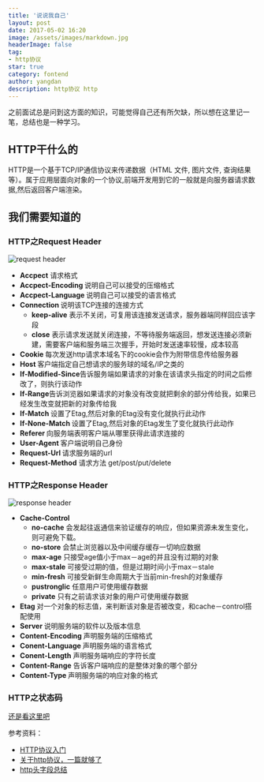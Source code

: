 ```yaml
---
title: '说说我自己'
layout: post
date: 2017-05-02 16:20
image: /assets/images/markdown.jpg
headerImage: false
tag:
- http协议
star: true
category: fontend
author: yangdan
description: http协议 http
---
```


<span style="font-size: 14px;">之前面试总是问到这方面的知识，可能觉得自己还有所欠缺，所以想在这里记一笔，总结也是一种学习。</span>

## HTTP干什么的

HTTP是一个基于TCP/IP通信协议来传递数据（HTML 文件, 图片文件, 查询结果等）。属于应用层面向对象的一个协议,前端开发用到它的一般就是向服务器请求数据,然后返回客户端渲染。

## 我们需要知道的

### HTTP之Request Header

![request header](/assets/images/2017-05-02-a.png)

<ul>
	<li><strong>Accpect</strong> 请求格式</li>
	<li><strong>Accpect-Encoding </strong> 说明自己可以接受的压缩格式</li>
	<li><strong>Accpect-Language </strong> 说明自己可以接受的语言格式</li>
	<li><strong>Connection </strong> 说明该TCP连接的连接方式
		<ul>
			<li><strong>keep-alive</strong> 表示不关闭，可复用该连接发送请求，服务器端同样回应该字段</li>
			<li><strong>close</strong> 表示请求发送就关闭连接，不等待服务端返回，想发送连接必须新建，需要客户端和服务端三次握手，开始时发送速率较慢，成本较高</li>
		</ul>
	</li>
	<li><strong>Cookie </strong> 每次发送http请求本域名下的cookie会作为附带信息传给服务器</li>
	<li><strong>Host </strong> 客户端指定自己想请求的服务球的域名/IP之类的</li>
  <li><strong>If-Modified-Since</strong>告诉服务端如果请求的对象在该请求头指定的时间之后修改了，则执行该动作</li>
  <li><strong>If-Range</strong>告诉浏览器如果请求的对象没有改变就把剩余的部分传给我，如果已经发生改变就把新的对象传给我</li>
	<li><strong>If-Match </strong> 设置了Etag,然后对象的Etag没有变化就执行此动作</li>
  <li><strong>If-None-Match </strong> 设置了Etag,然后对象的Etag发生了变化就执行此动作</li>
  <li><strong> Referer </strong> 向服务端表明客户端从哪里获得此请求连接的</li>
  <li><strong> User-Agent </strong> 客户端说明自己身份</li>
  <li><strong> Request-Url </strong> 请求服务端的url</li>
  <li><strong> Request-Method</strong> 请求方法 get/post/put/delete </li>

</ul>

### HTTP之Response Header

![response header](/assets/images/2017-05-02-b.png)
<ul>
	<li><strong>Cache-Control</strong> 
		<ul>
			<li><strong>no-cache</strong> 会发起往返通信来验证缓存的响应，但如果资源未发生变化，则可避免下载。</li>
			<li><strong>no-store</strong> 会禁止浏览器以及中间缓存缓存一切响应数据</li>
			<li><strong>max-age</strong> 只接受age值小于max－age的并且没有过期的对象</li>
			<li><strong>max-stale</strong> 可接受过期的值，但是过期时间小于max－stale</li>
			<li><strong>min-fresh</strong> 可接受新鲜生命周期大于当前min-fresh的对象缓存</li>
			<li><strong>pustronglic</strong> 任意用户可使用缓存数据</li>
			<li><strong>private</strong> 只有之前请求该对象的用户可使用缓存数据</li>
		</ul>
	</li>
	<li><strong>Etag </strong> 对一个对象的标志值，来判断该对象是否被改变，和cache－control搭配使用</li>
	<li><strong>Server </strong> 说明服务端的软件以及版本信息</li>
	<li><strong>Content-Encoding </strong> 声明服务端的压缩格式</li>
	<li><strong>Conent-Language </strong> 声明服务端的语言格式</li>
  <li><strong>Conent-Length</strong> 声明服务端响应的字符长度</li>
  <li><strong>Content-Range</strong> 告诉客户端响应的是整体对象的哪个部分</li>
	<li><strong>Content-Type </strong> 声明服务端的响应对象的格式</li>


</ul>

### HTTP之状态码

[还是看这里吧](http://www.jianshu.com/p/80e25cb1d81a)

参考资料：

- [HTTP协议入门](http://www.ruanyifeng.com/blog/2016/08/http.html)
- [关于http协议，一篇就够了](http://www.jianshu.com/p/80e25cb1d81a)
- [http头字段总结](http://www.360doc.com/content/12/0702/11/8093902_221675556.shtml)

